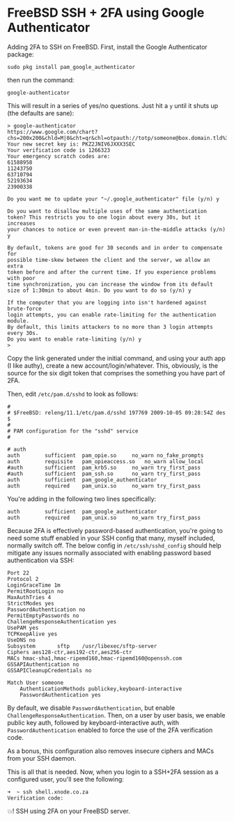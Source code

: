 # FreeBSD SSH + 2FA using Google Authenticator

Adding 2FA to SSH on FreeBSD. First, install the Google Authenticator package:

`sudo pkg install pam_google_authenticator`

then run the command:

`google-authenticator`

This will result in a series of yes/no questions. Just hit a `y` until it shuts up (the defaults are sane):

```
> google-authenticator
https://www.google.com/chart?chs=200x200&chld=M|0&cht=qr&chl=otpauth://totp/someone@box.domain.tld%3Fsecret%3DPKZ2JNIV6JXXXSEC
Your new secret key is: PKZ2JNIV6JXXX3SEC
Your verification code is 1266323
Your emergency scratch codes are:
61588958
11243750
63710794
52193634
23900338

Do you want me to update your "~/.google_authenticator" file (y/n) y

Do you want to disallow multiple uses of the same authentication
token? This restricts you to one login about every 30s, but it increases
your chances to notice or even prevent man-in-the-middle attacks (y/n) y

By default, tokens are good for 30 seconds and in order to compensate for
possible time-skew between the client and the server, we allow an extra
token before and after the current time. If you experience problems with poor
time synchronization, you can increase the window from its default
size of 1:30min to about 4min. Do you want to do so (y/n) y

If the computer that you are logging into isn't hardened against brute-force
login attempts, you can enable rate-limiting for the authentication module.
By default, this limits attackers to no more than 3 login attempts every 30s.
Do you want to enable rate-limiting (y/n) y
>
```

Copy the link generated under the initial command, and using your auth app (I like authy), create a new
account/login/whatever. This, obviously, is the source for the six digit token that comprises the something you have
part of 2FA.

Then, edit `/etc/pam.d/sshd` to look as follows:

```
#
# $FreeBSD: releng/11.1/etc/pam.d/sshd 197769 2009-10-05 09:28:54Z des $
#
# PAM configuration for the "sshd" service
#

# auth
auth		sufficient	pam_opie.so		no_warn no_fake_prompts
auth		requisite	pam_opieaccess.so	no_warn allow_local
#auth		sufficient	pam_krb5.so		no_warn try_first_pass
#auth		sufficient	pam_ssh.so		no_warn try_first_pass
auth		sufficient	pam_google_authenticator
auth		required	pam_unix.so		no_warn try_first_pass
```

You're adding in the following two lines specifically:

```
auth		sufficient	pam_google_authenticator
auth		required	pam_unix.so		no_warn try_first_pass
```

Because 2FA is effectively password-based authentication, you're going to need some stuff enabled in your SSH config
that many, myself included, normally switch off. The below config in `/etc/ssh/sshd_config` should help mitigate any
issues normally associated with enabling password based authentication via SSH:

```
Port 22
Protocol 2
LoginGraceTime 1m
PermitRootLogin no
MaxAuthTries 4
StrictModes yes
PasswordAuthentication no
PermitEmptyPasswords no
ChallengeResponseAuthentication yes
UsePAM yes
TCPKeepAlive yes
UseDNS no
Subsystem       sftp    /usr/libexec/sftp-server
Ciphers aes128-ctr,aes192-ctr,aes256-ctr
MACs hmac-sha1,hmac-ripemd160,hmac-ripemd160@openssh.com
GSSAPIAuthentication no
GSSAPICleanupCredentials no

Match User someone
    AuthenticationMethods publickey,keyboard-interactive
    PasswordAuthentication yes
```

By default, we disable `PasswordAuthentication`, but enable `ChallengeResponseAuthentication`. Then, on a user by
user basis, we enable public key auth, followed by keyboard-interactive auth, with `PasswordAuthentication` enabled
to force the use of the 2FA verification code.

As a bonus, this configuration also removes insecure ciphers and MACs from your SSH daemon.

This is all that is needed. Now, when you login to a SSH+2FA session as a configured user, you'll see the following:

```
➜  ~ ssh shell.xnode.co.za
Verification code:
```

:boom:! SSH using 2FA on your FreeBSD server.
